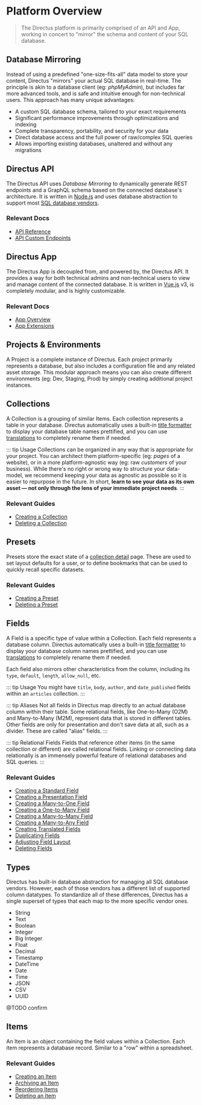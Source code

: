 # Platform Overview

> The Directus platform is primarily comprised of an API and App, working in concert to "mirror" the schema and content
> of your SQL database.

## Database Mirroring

Instead of using a predefined "one-size-fits-all" data model to store your content, Directus "mirrors" your actual SQL
database in real-time. The principle is akin to a database client (eg: _phpMyAdmin_), but includes far more advanced
tools, and is safe and intuitive enough for non-technical users. This approach has many unique advantages:

- A custom SQL database schema, tailored to your exact requirements
- Significant performance improvements through optimizations and indexing
- Complete transparency, portability, and security for your data
- Direct database access and the full power of raw/complex SQL queries
- Allows importing existing databases, unaltered and without any migrations

## Directus API

The Directus API uses _Database Mirroring_ to dynamically generate REST endpoints and a GraphQL schema based on the
connected database's architecture. It is written in [Node.js](https://nodejs.org) and uses database abstraction to
support most [SQL database vendors](/guides/installation#databases).

### Relevant Docs

- [API Reference](/reference/api/introduction)
- [API Custom Endpoints](/concepts/api-extensions)

## Directus App

The Directus App is decoupled from, and powered by, the Directus API. It provides a way for both technical admins and
non-technical users to view and manage content of the connected database. It is written in [Vue.js](https://vuejs.org)
v3, is completely modular, and is highly customizable.

### Relevant Docs

- [App Overview](/concepts/app-overview)
- [App Extensions](/concepts/app-extensions)

## Projects & Environments

A Project is a complete instance of Directus. Each project primarily represents a database, but also includes a
configuration file and any related asset storage. This modular approach means you can also create different environments
(eg: Dev, Staging, Prod) by simply creating additional project instances.

<!-- ::: tip Migrating Environments
Directus includes [Export](#), [Import](#), [Backup](#), and [Restore](#) features to assist with custom migration workflows between environments. You can also roll your own process by copying the database and assets between environments, either manually or via an automated script.

@TODO Reference Schema Revisions
::: -->

## Collections

A Collection is a grouping of similar Items. Each collection represents a table in your database. Directus automatically
uses a built-in [title formatter](/concepts/app-extensions) to display your database table names prettified, and you can
use [translations](/concepts/data-model) to completely rename them if needed.

<!-- prettier-ignore-start -->
::: tip Usage
Collections can be organized in any way that is appropriate for your project. You can
architect them platform-specific (eg: _pages_ of a website), or in a more platform-agnostic way (eg:
raw _customers_ of your business). While there's no right or wrong way to structure your data-model,
we recommend keeping your data as agnostic as possible so it is easier to repurpose in the future.
In short, **learn to see your data as its own asset — not only through the lens of your immediate
project needs**.
:::
<!-- prettier-ignore-end -->

### Relevant Guides

- [Creating a Collection](/guides/collections#creating-a-collection)
- [Deleting a Collection](/guides/collections#deleting-a-collection)

## Presets

Presets store the exact state of a [collection detail](/concepts/app-overview) page. These are used to set layout
defaults for a user, or to define bookmarks that can be used to quickly recall specific datasets.

### Relevant Guides

- [Creating a Preset](/guides/presets#creating-a-preset)
- [Deleting a Preset](/guides/presets#deleting-a-preset)

## Fields

A Field is a specific type of value within a Collection. Each field represents a database column. Directus automatically
uses a built-in [title formatter](/concepts/app-extensions#title-formatter) to display your database column names
prettified, and you can use [translations](/guides/fields) to completely rename them if needed.

Each field also mirrors other characteristics from the column, including its `type`, `default`, `length`, `allow_null`,
etc.

<!-- prettier-ignore-start -->
::: tip Usage
You might have `title`, `body`, `author`, and `date_published` fields within an
`articles` collection.
:::
<!-- prettier-ignore-end -->

<!-- prettier-ignore-start -->
::: tip Aliases
Not all fields in Directus map directly to an actual database column within their
table. Some relational fields, like One-to-Many (O2M) and Many-to-Many (M2M), represent data that is
stored in different tables. Other fields are only for presentation and don't save data at all, such
as a divider. These are called "alias" fields.
:::
<!-- prettier-ignore-end -->

<!-- prettier-ignore-start -->
::: tip Relational Fields
Fields that reference other items (in the same collection or different)
are called relational fields. Linking or connecting data relationally is an immensely powerful
feature of relational databases and SQL queries.
:::
<!-- prettier-ignore-end -->

### Relevant Guides

- [Creating a Standard Field](/guides/field-types/standard-field)
- [Creating a Presentation Field](/guides/field-types/presentation-field)
- [Creating a Many-to-One Field](/guides/field-types/many-to-one-field)
- [Creating a One-to-Many Field](/guides/field-types/one-to-many-field)
- [Creating a Many-to-Many Field](/guides/field-types/many-to-many-field)
- [Creating a Many-to-Any Field](/guides/field-types/many-to-any-field)
- [Creating Translated Fields](/guides/field-types/translated-fields)
- [Duplicating Fields](/guides/fields#duplicating-a-field)
- [Adjusting Field Layout](/guides/fields#adjusting-field-layout)
- [Deleting Fields](/guides/fields#deleting-a-field)

## Types

Directus has built-in database abstraction for managing all SQL database vendors. However, each of those vendors has a
different list of supported column datatypes. To standardize all of these differences, Directus has a single superset of
types that each map to the more specific vendor ones.

- String
- Text
- Boolean
- Integer
- Big Integer
- Float
- Decimal
- Timestamp
- DateTime
- Date
- Time
- JSON
- CSV
- UUID

@TODO confirm

## Items

An Item is an object containing the field values within a Collection. Each item represents a database record. Similar to
a "row" within a spreadsheet.

### Relevant Guides

- [Creating an Item](/guides/items#creating-an-item)
- [Archiving an Item](/guides/items#archiving-an-item)
- [Reordering Items](/guides/items#reordering-items)
- [Deleting an Item](/guides/items#deleting-an-item)
